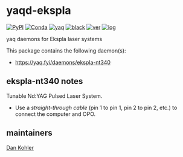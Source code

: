 # yaqd-ekspla

[![PyPI](https://img.shields.io/pypi/v/yaqd-ekspla)](https://pypi.org/project/yaqd-ekspla)
[![Conda](https://img.shields.io/conda/vn/conda-forge/yaqd-ekspla)](https://anaconda.org/conda-forge/yaqd-ekspla)
[![yaq](https://img.shields.io/badge/framework-yaq-orange)](https://yaq.fyi/)
[![black](https://img.shields.io/badge/code--style-black-black)](https://black.readthedocs.io/)
[![ver](https://img.shields.io/badge/calver-YYYY.M.MICRO-blue)](https://calver.org/)
[![log](https://img.shields.io/badge/change-log-informational)](https://github.com/yaq-project/yaqd-ekspla/blob/main/CHANGELOG.md)

yaq daemons for Ekspla laser systems

This package contains the following daemon(s):

- https://yaq.fyi/daemons/ekspla-nt340

## ekspla-nt340 notes
Tunable Nd:YAG Pulsed Laser System. 
 * Use a _straight-through cable_ (pin 1 to pin 1, pin 2 to pin 2, etc.) to connect the computer and OPO. 

## maintainers

[Dan Kohler](https://github.com/ddkohler)
